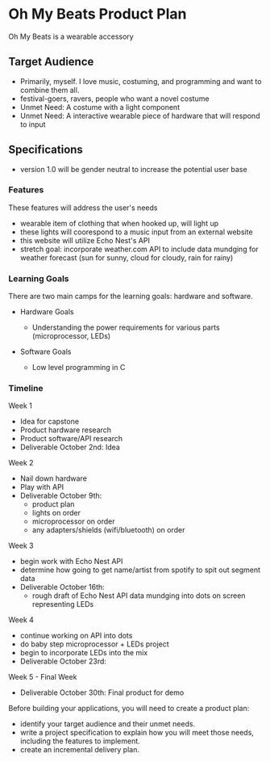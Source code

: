 # Oh My Beats Product Plan

Oh My Beats is a wearable accessory

## Target Audience
- Primarily, myself.  I love music, costuming, and programming and want to combine them all.
- festival-goers, ravers, people who want a novel costume
- Unmet Need: A costume with a light component
- Unmet Need: A interactive wearable piece of hardware that will respond to input

## Specifications
- version 1.0 will be gender neutral to increase the potential user base

### Features
These features will address the user's needs
- wearable item of clothing that when hooked up, will light up
- these lights will coorespond to a music input from an external website
- this website will utilize Echo Nest's API
- stretch goal: incorporate weather.com API to include data mundging for weather forecast (sun for sunny, cloud for cloudy, rain for rainy)

### Learning Goals

There are two main camps for the learning goals: hardware and software.

* Hardware Goals
  * Understanding the power requirements for various parts (microprocessor, LEDs)

* Software Goals
  * Low level programming in C

### Timeline

Week 1
  - Idea for capstone
  - Product hardware research
  - Product software/API research
  - Deliverable October 2nd: Idea

Week 2
  - Nail down hardware
  - Play with API
  - Deliverable October 9th:
    * product plan
    * lights on order
    * microprocessor on order
    * any adapters/shields (wifi/bluetooth) on order

Week 3
  - begin work with Echo Nest API
  - determine how going to get name/artist from spotify to spit out segment data
  - Deliverable October 16th:
    * rough draft of Echo Nest API data mundging into dots on screen representing LEDs

Week 4
  - continue working on API into dots
  - do baby step microprocessor + LEDs project
  - begin to incorporate LEDs into the mix
  - Deliverable October 23rd:

Week 5 - Final Week
  - Deliverable October 30th: Final product for demo

Before building your applications, you will need to create a product plan:

  - identify your target audience and their unmet needs.
  - write a project specification to explain how you will meet those needs, including the features to implement.
  - create an incremental delivery plan.
